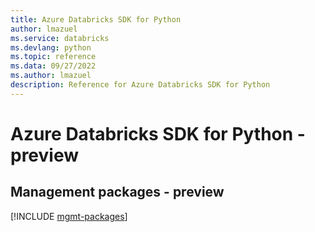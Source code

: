 ```yaml
---
title: Azure Databricks SDK for Python
author: lmazuel
ms.service: databricks
ms.devlang: python
ms.topic: reference
ms.data: 09/27/2022
ms.author: lmazuel
description: Reference for Azure Databricks SDK for Python
---
```

# Azure Databricks SDK for Python - preview

## Management packages - preview
[!INCLUDE [mgmt-packages](databricks-mgmt-index.md)]